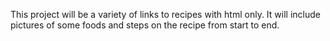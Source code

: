 This project will be a variety of links to recipes with html only. It will include pictures of some foods and steps on the recipe from start to end.
